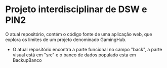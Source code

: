 # Projeto interdisciplinar de DSW e PIN2

O atual repositório, contém o código fonte de uma aplicação web, que explora os limites de um projeto denominado GamingHub.


- O atual reposítório encontra a parte funcional no campo "back", a parte visual está em "src" e o banco de dados populado esta em BackupBanco
